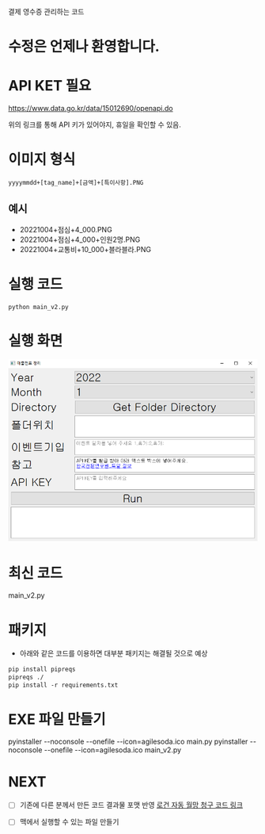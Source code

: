 
결제 영수증 관리하는 코드

# 수정은 언제나 환영합니다.


# API KET 필요

https://www.data.go.kr/data/15012690/openapi.do

위의 링크를 통해 API 키가 있어야지, 휴일을 확인할 수 있음.

# 이미지 형식

`yyyymmdd+[tag_name]+[금액]+[특이사항].PNG`

## 예시

- 20221004+점심+4_000.PNG
- 20221004+점심+4_000+인원2명.PNG
- 20221004+교통비+10_000+블라블라.PNG

# 실행 코드

```
python main_v2.py
```

# 실행 화면

![화면](./output.PNG)

# 최신 코드
main_v2.py

# 패키지

- 아래와 같은 코드를 이용하면 대부분 패키지는 해결될 것으로 예상

```
pip install pipreqs
pipreqs ./
pip install -r requirements.txt
```

# EXE 파일 만들기
pyinstaller --noconsole --onefile --icon=agilesoda.ico main.py
pyinstaller --noconsole --onefile --icon=agilesoda.ico main_v2.py

# NEXT

- [ ] 기존에 다른 분께서 만든 코드 결과물 포맷 반영 [로건 자동 월망 청구 코드 링크](https://github.com/hotorch/acc_contents_selenium)
- [ ] 맥에서 실행할 수 있는 파일 만들기

